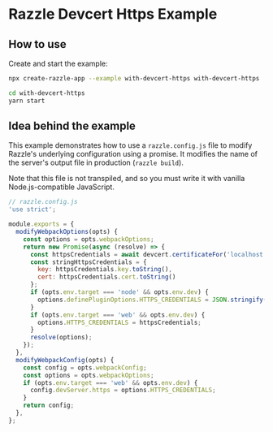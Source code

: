 # Razzle Devcert Https Example

## How to use

<!-- START install generated instructions please keep comment here to allow auto update -->
<!-- DON'T EDIT THIS SECTION, INSTEAD RE-RUN yarn update-examples TO UPDATE -->Create and start the example:

```bash
npx create-razzle-app --example with-devcert-https with-devcert-https

cd with-devcert-https
yarn start
```
<!-- END install generated instructions please keep comment here to allow auto update -->

## Idea behind the example
This example demonstrates how to use a `razzle.config.js` file to modify Razzle's
underlying configuration using a promise. It modifies the name of the server's output file
in production (`razzle build`).

Note that this file is not transpiled, and so you must write it with vanilla
Node.js-compatible JavaScript.

```js
// razzle.config.js
'use strict';

module.exports = {
  modifyWebpackOptions(opts) {
    const options = opts.webpackOptions;
    return new Promise(async (resolve) => {
      const httpsCredentials = await devcert.certificateFor('localhost');
      const stringHttpsCredentials = {
        key: httpsCredentials.key.toString(),
        cert: httpsCredentials.cert.toString()
      };
      if (opts.env.target === 'node' && opts.env.dev) {
        options.definePluginOptions.HTTPS_CREDENTIALS = JSON.stringify(stringHttpsCredentials);
      }
      if (opts.env.target === 'web' && opts.env.dev) {
        options.HTTPS_CREDENTIALS = httpsCredentials;
      }
      resolve(options);
    });
  },
  modifyWebpackConfig(opts) {
    const config = opts.webpackConfig;
    const options = opts.webpackOptions;
    if (opts.env.target === 'web' && opts.env.dev) {
      config.devServer.https = options.HTTPS_CREDENTIALS;
    }
    return config;
  },
};

```
